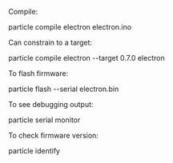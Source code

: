 

Compile:

  particle compile electron electron.ino

Can constrain to a target:

  particle compile electron --target 0.7.0 electron

To flash firmware:

  particle flash --serial electron.bin


To see debugging output:

  particle serial monitor


To check firmware version:

  particle identify
  